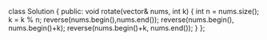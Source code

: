 
class Solution {
public:
    void rotate(vector<int>& nums, int k) {
        int n = nums.size();
        k = k % n;
        reverse(nums.begin(),nums.end());
        reverse(nums.begin(), nums.begin()+k);
        reverse(nums.begin()+k, nums.end());
    }
};

